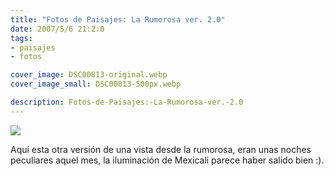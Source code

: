 ```yaml
---
title: "Fotos de Paisajes: La Rumorosa ver. 2.0"
date: 2007/5/6 21:2:0
tags: 
- paisajes
- fotos

cover_image: DSC00813-original.webp
cover_image_small: DSC00813-500px.webp

description: Fotos-de-Paisajes:-La-Rumorosa-ver.-2.0
---
```



[![](DSC00813)](DSC00813-original.webp) 

Aquí esta otra versión de una vista desde la rumorosa, eran unas noches peculiares aquel mes, la iluminación de Mexicali parece haber salido bien :).
